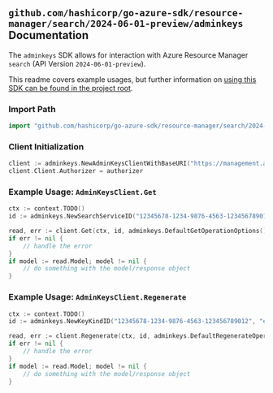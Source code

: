 
## `github.com/hashicorp/go-azure-sdk/resource-manager/search/2024-06-01-preview/adminkeys` Documentation

The `adminkeys` SDK allows for interaction with Azure Resource Manager `search` (API Version `2024-06-01-preview`).

This readme covers example usages, but further information on [using this SDK can be found in the project root](https://github.com/hashicorp/go-azure-sdk/tree/main/docs).

### Import Path

```go
import "github.com/hashicorp/go-azure-sdk/resource-manager/search/2024-06-01-preview/adminkeys"
```


### Client Initialization

```go
client := adminkeys.NewAdminKeysClientWithBaseURI("https://management.azure.com")
client.Client.Authorizer = authorizer
```


### Example Usage: `AdminKeysClient.Get`

```go
ctx := context.TODO()
id := adminkeys.NewSearchServiceID("12345678-1234-9876-4563-123456789012", "example-resource-group", "searchServiceName")

read, err := client.Get(ctx, id, adminkeys.DefaultGetOperationOptions())
if err != nil {
	// handle the error
}
if model := read.Model; model != nil {
	// do something with the model/response object
}
```


### Example Usage: `AdminKeysClient.Regenerate`

```go
ctx := context.TODO()
id := adminkeys.NewKeyKindID("12345678-1234-9876-4563-123456789012", "example-resource-group", "searchServiceName", "primary")

read, err := client.Regenerate(ctx, id, adminkeys.DefaultRegenerateOperationOptions())
if err != nil {
	// handle the error
}
if model := read.Model; model != nil {
	// do something with the model/response object
}
```
